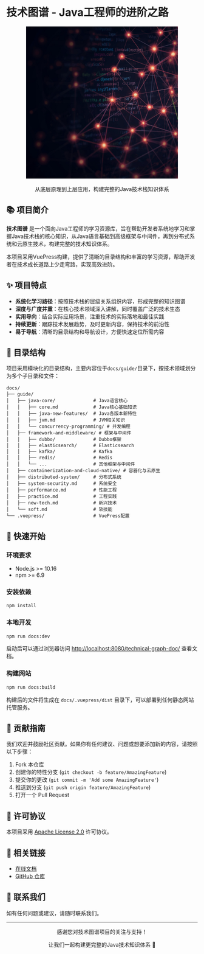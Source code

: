# 技术图谱 - Java工程师的进阶之路

<div align="center">
  <img src="docs/.vuepress/public/technical-graph-doc.jpg" alt="技术图谱" width="400"/>
  <p>从底层原理到上层应用，构建完整的Java技术栈知识体系</p>
</div>

## 📚 项目简介

**技术图谱** 是一个面向Java工程师的学习资源库，旨在帮助开发者系统地学习和掌握Java技术栈的核心知识，从Java语言基础到高级框架与中间件，再到分布式系统和云原生技术，构建完整的技术知识体系。

本项目采用VuePress构建，提供了清晰的目录结构和丰富的学习资源，帮助开发者在技术成长道路上少走弯路，实现高效进阶。

## ✨ 项目特点

- **系统化学习路径**：按照技术栈的层级关系组织内容，形成完整的知识图谱
- **深度与广度并重**：在核心技术领域深入讲解，同时覆盖广泛的技术生态
- **实用导向**：结合实际应用场景，注重技术的实际落地和最佳实践
- **持续更新**：跟踪技术发展趋势，及时更新内容，保持技术的前沿性
- **易于导航**：清晰的目录结构和导航设计，方便快速定位所需内容

## 📁 目录结构

项目采用模块化的目录结构，主要内容位于`docs/guide/`目录下，按技术领域划分为多个子目录和文件：

```
docs/
├── guide/
│   ├── java-core/              # Java语言核心
│   │   ├── core.md             # Java核心基础知识
│   │   ├── java-new-features/  # Java各版本新特性
│   │   ├── jvm.md              # JVM相关知识
│   │   └── concurrency-programming/ # 并发编程
│   ├── framework-and-middleware/ # 框架与中间件
│   │   ├── dubbo/              # Dubbo框架
│   │   ├── elasticsearch/      # Elasticsearch
│   │   ├── kafka/              # Kafka
│   │   ├── redis/              # Redis
│   │   └── ...                 # 其他框架与中间件
│   ├── containerization-and-cloud-native/ # 容器化与云原生
│   ├── distributed-system/     # 分布式系统
│   ├── system-security.md      # 系统安全
│   ├── performance.md          # 性能工程
│   ├── practice.md             # 工程实践
│   ├── new-tech.md             # 新兴技术
│   └── soft.md                 # 软技能
└── .vuepress/                  # VuePress配置
```

## 🚀 快速开始

### 环境要求
- Node.js >= 10.16
- npm >= 6.9

### 安装依赖

```bash
npm install
```

### 本地开发

```bash
npm run docs:dev
```

启动后可以通过浏览器访问 [http://localhost:8080/technical-graph-doc/](http://localhost:8080/technical-graph-doc/) 查看文档。

### 构建网站

```bash
npm run docs:build
```

构建后的文件将生成在 `docs/.vuepress/dist` 目录下，可以部署到任何静态网站托管服务。

## 🤝 贡献指南

我们欢迎并鼓励社区贡献。如果你有任何建议、问题或想要添加新的内容，请按照以下步骤：

1. Fork 本仓库
2. 创建你的特性分支 (`git checkout -b feature/AmazingFeature`)
3. 提交你的更改 (`git commit -m 'Add some AmazingFeature'`)
4. 推送到分支 (`git push origin feature/AmazingFeature`)
5. 打开一个 Pull Request

## 📝 许可协议

本项目采用 [Apache License 2.0](LICENSE) 许可协议。

## 🔗 相关链接

- [在线文档](https://zhuyizhuo.github.io/technical-graph-doc/) 
- [GitHub 仓库](https://github.com/zhuyizhuo/technical-graph)

## 📧 联系我们

如有任何问题或建议，请随时联系我们。

---

<div align="center">
  <p>感谢您对技术图谱项目的关注与支持！</p>
  <p>让我们一起构建更完整的Java技术知识体系 🚀</p>
</div>